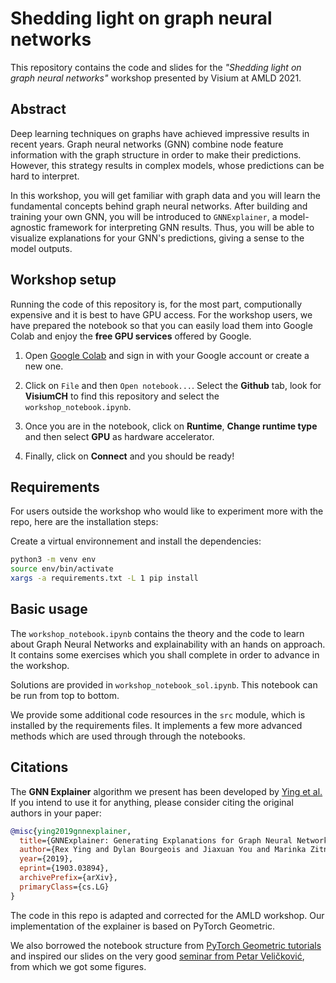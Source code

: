 # Shedding light on graph neural networks

This repository contains the code and slides for the _"Shedding light on graph
neural networks"_ workshop presented by Visium at AMLD 2021.

## Abstract

Deep learning techniques on graphs have achieved impressive results in recent
years. Graph neural networks (GNN) combine node feature information with the
graph structure in order to make their predictions. However, this strategy
results in complex models, whose predictions can be hard to interpret.

In this workshop, you will get familiar with graph data and you will learn the
fundamental concepts behind graph neural networks. After building and training
your own GNN, you will be introduced to `GNNExplainer`, a model-agnostic framework
for interpreting GNN results. Thus, you will be able to visualize explanations
for your GNN's predictions, giving a sense to the model outputs.

## Workshop setup

Running the code of this repository is, for the most part, computionally expensive and it is best to have GPU access. For the workshop users, we have prepared the notebook so that you can easily load them into Google Colab and enjoy the **free GPU services** offered by Google.

1) Open [Google Colab](https://colab.research.google.com/) and sign in with your Google account or create a new one.

2) Click on `File` and then `Open notebook...`. Select the **Github** tab, look for **VisiumCH** to find this repository and select the `workshop_notebook.ipynb`.

3) Once you are in the notebook, click on **Runtime**, **Change runtime type** and then select **GPU** as hardware accelerator.

4) Finally, click on **Connect** and you should be ready!


## Requirements
For users outside the workshop who would like to experiment more with the repo, here are the installation steps:

Create a virtual environnement and install the dependencies:
```bash
python3 -m venv env
source env/bin/activate
xargs -a requirements.txt -L 1 pip install
```

## Basic usage

The `workshop_notebook.ipynb` contains the theory and the code to learn about
Graph Neural Networks and explainability with an hands on approach.
It contains some exercises which you shall complete in order to advance in the workshop.

Solutions are provided in `workshop_notebook_sol.ipynb`. This notebook can be
run from top to bottom.

We provide some additional code resources in the `src` module, which is
installed by the requirements files.
It implements a few more advanced methods which are used through through the notebooks.

## Citations

The **GNN Explainer** algorithm we present has been developed by [Ying et al.][GNNExplainer]
If you intend to use it for anything, please consider citing the original authors in your paper:

```bibtex
@misc{ying2019gnnexplainer,
  title={GNNExplainer: Generating Explanations for Graph Neural Networks}, 
  author={Rex Ying and Dylan Bourgeois and Jiaxuan You and Marinka Zitnik and Jure Leskovec},
  year={2019},
  eprint={1903.03894},
  archivePrefix={arXiv},
  primaryClass={cs.LG}
}
```

The code in this repo is adapted and corrected for the AMLD workshop.
Our implementation of the explainer is based on PyTorch Geometric.

We also borrowed the notebook structure from [PyTorch Geometric tutorials][torch-geom-tuto]
and inspired our slides on the very good [seminar from Petar
Veličković][GNN-Seminar], from which we got some figures.

[GNNExplainer]: https://arxiv.org/abs/1903.03894
[torch-geom-tuto]: https://pytorch-geometric.readthedocs.io/en/latest/notes/colabs.html
[GNN-Seminar]: https://talks.cam.ac.uk/talk/index/155341
